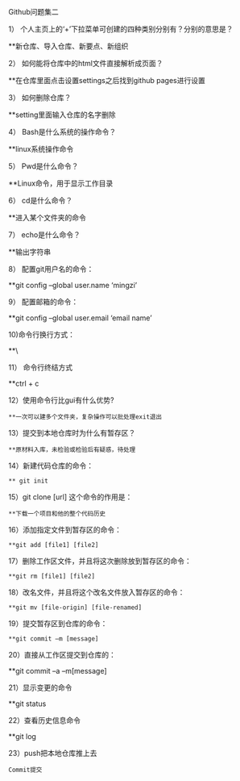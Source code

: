 Github问题集二

1）	个人主页上的‘+’下拉菜单可创建的四种类别分别有？分别的意思是？

**新仓库、导入仓库、新要点、新组织

2）	如何能将仓库中的html文件直接解析成页面？

**在仓库里面点击设置settings之后找到github pages进行设置

3）	如何删除仓库？

**setting里面输入仓库的名字删除

4）	Bash是什么系统的操作命令？

**linux系统操作命令

5）	Pwd是什么命令？

**Linux命令，用于显示工作目录

6）	cd是什么命令？

**进入某个文件夹的命令

7）	echo是什么命令？

   **输出字符串
   
8）	配置git用户名的命令：

**git config –global user.name ‘mingzi’

9）	配置邮箱的命令：

**git config –global user.email ‘email name’

10)命令行换行方式：

**\

11）	命令行终结方式

**ctrl + c

12）使用命令行比gui有什么优势?

    **一次可以建多个文件夹，复杂操作可以批处理exit退出
    
13）提交到本地仓库时为什么有暂存区？

    **原材料入库，未检验或检验后有疑惑，待处理
    
14）新建代码仓库的命令：

    ** git init
    
15）git clone [url] 这个命令的作用是：

    **下载一个项目和他的整个代码历史
    
16）添加指定文件到暂存区的命令：

    **git add [file1] [file2]
    
17）删除工作区文件，并且将这次删除放到暂存区的命令：

    **git rm [file1] [file2]
    
18）改名文件，并且将这个改名文件放入暂存区的命令：

    **git mv [file-origin] [file-renamed]
    
19）提交暂存区到仓库的命令：

    **git commit –m [message]
    
20）直接从工作区提交到仓库的：

**git commit –a –m[message]

21）显示变更的命令

**git status

22）查看历史信息命令

**git log

23）push把本地仓库推上去

    Commit提交
